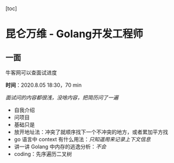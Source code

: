 [toc]

# 昆仑万维 - Golang开发工程师

## 一面

牛客网可以查面试进度

**时间**：2020.8.05 18:30，70 min

*面试问的内容都很浅，没啥内容，把简历问了一遍*

- 自我介绍
- 问项目
- 基础只是
- 放开地址法：冲突了就顺序找下一个不冲突的地方，或者累加平方找
- go 语言中 context 有什么用法：*只知道用来记录上下文信息*
- 讲一讲 Golang 中内存的逃逸分析：*不会*
- coding：先序遍历二叉树


